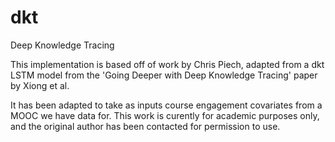 # dkt
Deep Knowledge Tracing

This implementation is based off of work by Chris Piech, adapted from a dkt LSTM model from the 'Going Deeper with Deep Knowledge Tracing' paper by Xiong et al.

It has been adapted to take as inputs course engagement covariates from a MOOC we have data for.  This work is curently for academic purposes only, and the original author has been contacted for permission to use.

